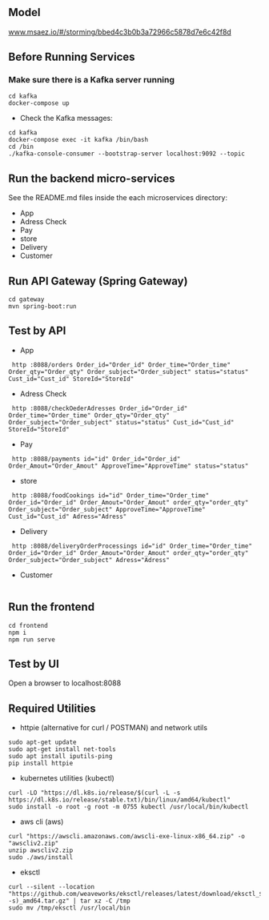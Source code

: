 # 

## Model
www.msaez.io/#/storming/bbed4c3b0b3a72966c5878d7e6c42f8d

## Before Running Services
### Make sure there is a Kafka server running
```
cd kafka
docker-compose up
```
- Check the Kafka messages:
```
cd kafka
docker-compose exec -it kafka /bin/bash
cd /bin
./kafka-console-consumer --bootstrap-server localhost:9092 --topic
```

## Run the backend micro-services
See the README.md files inside the each microservices directory:

- App
- Adress Check
- Pay
- store
- Delivery
- Customer


## Run API Gateway (Spring Gateway)
```
cd gateway
mvn spring-boot:run
```

## Test by API
- App
```
 http :8088/orders Order_id="Order_id" Order_time="Order_time" Order_qty="Order_qty" Order_subject="Order_subject" status="status" Cust_id="Cust_id" StoreId="StoreId" 
```
- Adress Check
```
 http :8088/checkOederAdresses Order_id="Order_id" Order_time="Order_time" Order_qty="Order_qty" Order_subject="Order_subject" status="status" Cust_id="Cust_id" StoreId="StoreId" 
```
- Pay
```
 http :8088/payments id="id" Order_id="Order_id" Order_Amout="Order_Amout" ApproveTime="ApproveTime" status="status" 
```
- store
```
 http :8088/foodCookings id="id" Order_time="Order_time" Order_id="Order_id" Order_Amout="Order_Amout" order_qty="order_qty" Order_subject="Order_subject" ApproveTime="ApproveTime" Cust_id="Cust_id" Adress="Adress" 
```
- Delivery
```
 http :8088/deliveryOrderProcessings id="id" Order_time="Order_time" Order_id="Order_id" Order_Amout="Order_Amout" order_qty="order_qty" Order_subject="Order_subject" Adress="Adress" 
```
- Customer
```
```


## Run the frontend
```
cd frontend
npm i
npm run serve
```

## Test by UI
Open a browser to localhost:8088

## Required Utilities

- httpie (alternative for curl / POSTMAN) and network utils
```
sudo apt-get update
sudo apt-get install net-tools
sudo apt install iputils-ping
pip install httpie
```

- kubernetes utilities (kubectl)
```
curl -LO "https://dl.k8s.io/release/$(curl -L -s https://dl.k8s.io/release/stable.txt)/bin/linux/amd64/kubectl"
sudo install -o root -g root -m 0755 kubectl /usr/local/bin/kubectl
```

- aws cli (aws)
```
curl "https://awscli.amazonaws.com/awscli-exe-linux-x86_64.zip" -o "awscliv2.zip"
unzip awscliv2.zip
sudo ./aws/install
```

- eksctl 
```
curl --silent --location "https://github.com/weaveworks/eksctl/releases/latest/download/eksctl_$(uname -s)_amd64.tar.gz" | tar xz -C /tmp
sudo mv /tmp/eksctl /usr/local/bin
```

